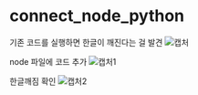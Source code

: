 # connect_node_python

기존 코드를 실행하면 한글이 깨진다는 걸 발견
![캡처](https://github.com/leeseunghan713/connect_node_python/assets/127086663/a6d801db-f34c-46fa-97cf-85a778d0056d)

node 파일에 코드 추가
![캡처1](https://github.com/leeseunghan713/connect_node_python/assets/127086663/aa8e3972-a411-46ae-8eed-ccf71d36e7be)

한글깨짐 확인
![캡처2](https://github.com/leeseunghan713/connect_node_python/assets/127086663/568e52cf-260a-4155-8129-47ece3d95897)

